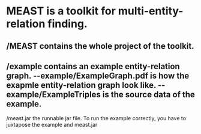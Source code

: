 MEAST is a toolkit for multi-entity-relation finding.
==
/MEAST contains the whole project of the toolkit.
-
/example contains an example entity-relation graph.
--example/ExampleGraph.pdf is how the exapmle entity-relation graph look like.
--example/ExampleTriples is the source data of the example.
-
/meast.jar the runnable jar file. To run the example correctly, you have to juxtapose the example and meast.jar 

